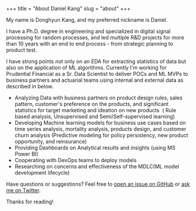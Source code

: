 +++
title = "About Daniel Kang"
slug = "about"
+++

My name is Donghyun Kang, and my preferred nickname is Daniel. 

I have a Ph.D. degree in engineering and specialized in digital signal processing for random processes, and led multiple R&D projects for more than 10 years with an end to end process - from strategic planning to product test. 

I have strong points not only on an EDA for extracting statistics of data but also on the application of ML algorithms. Currently I'm working for Prudential Financial as a Sr. Data Scientist to deliver POCs and ML MVPs to business partners and actuarial teams using internal and external data as described in below.

- Analyzing Data with business partners on product design rules, sales pattern, customer's preference on the products, and significant statistics for target marketing and ideation on new products  ( Rule based analysis, Unsupervised and Semi/Self-supervised learning)
- Developing Machine learning models for business use cases based on time series analysis, mortality analysis, products design, and customer churn analysis (Predictive modeling for policy persistency, new product opportunity, and reinsurance)
- Providing Dashboards on Analytical results and insights (using MS Power BI)
- Cooperating with DevOps teams to deploy models
- Researching on concerns and effectiveness of the MDLC(ML model development lifecycle)



<!-- It makes use of a variety of open source projects including:

* [Cobra](https://github.com/spf13/cobra)
* [Viper](https://github.com/spf13/viper)
* [J Walter Weatherman](https://github.com/spf13/jWalterWeatherman)
* [Cast](https://github.com/spf13/cast)

Learn more and contribute on [GitHub](https://github.com/spf13).

## Setup

Some fun facts about [Hugo](http://gohugo.io/):

* Built in [Go](http://golang.org/)
* Loosely inspired by [Jekyll](http://jekyllrb.com/)
* Primarily developed by [spf13](http://spf13.com/) on the train while commuting to and from Manhattan.
* Coded in [Vim](http://vim.org) using [spf13-vim](http://vim.spf13.com/) -->

Have questions or suggestions? Feel free to [open an issue on GitHub](https://github.com/canslove/Dan_Portfolio/issues/new) or [ask me on Twitter](https://twitter.com/danieldkang7).

Thanks for reading!
